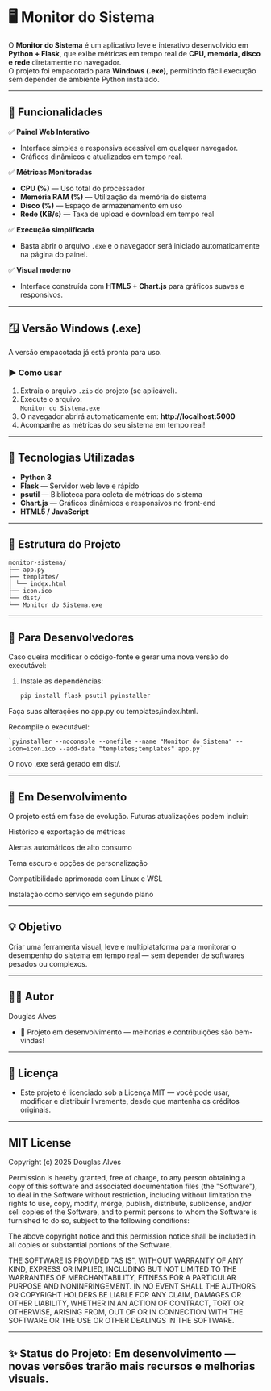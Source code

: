 # 🖥️ Monitor do Sistema

O **Monitor do Sistema** é um aplicativo leve e interativo desenvolvido em **Python + Flask**, que exibe métricas em tempo real de **CPU, memória, disco e rede** diretamente no navegador.  
O projeto foi empacotado para **Windows (.exe)**, permitindo fácil execução sem depender de ambiente Python instalado.

---

## 🚀 Funcionalidades

✅ **Painel Web Interativo**
- Interface simples e responsiva acessível em qualquer navegador.  
- Gráficos dinâmicos e atualizados em tempo real.  

✅ **Métricas Monitoradas**
- **CPU (%)** — Uso total do processador  
- **Memória RAM (%)** — Utilização da memória do sistema  
- **Disco (%)** — Espaço de armazenamento em uso  
- **Rede (KB/s)** — Taxa de upload e download em tempo real  

✅ **Execução simplificada**
- Basta abrir o arquivo `.exe` e o navegador será iniciado automaticamente na página do painel.

✅ **Visual moderno**
- Interface construída com **HTML5 + Chart.js** para gráficos suaves e responsivos.  

---

## 🪟 Versão Windows (.exe)

A versão empacotada já está pronta para uso.

### ▶️ Como usar

1. Extraia o arquivo `.zip` do projeto (se aplicável).  
2. Execute o arquivo:  
    `Monitor do Sistema.exe`
3. O navegador abrirá automaticamente em:
    **http://localhost:5000**
4. Acompanhe as métricas do seu sistema em tempo real!

---

## 🧠 Tecnologias Utilizadas

- **Python 3**
- **Flask** — Servidor web leve e rápido  
- **psutil** — Biblioteca para coleta de métricas do sistema  
- **Chart.js** — Gráficos dinâmicos e responsivos no front-end  
- **HTML5 / JavaScript**

---

## 🧩 Estrutura do Projeto

```
monitor-sistema/
├── app.py
├── templates/
│ └── index.html
├── icon.ico
└── dist/
└── Monitor do Sistema.exe
```

---

## 🧰 Para Desenvolvedores

Caso queira modificar o código-fonte e gerar uma nova versão do executável:

1. Instale as dependências:
   ```bash
   pip install flask psutil pyinstaller

Faça suas alterações no app.py ou templates/index.html.

Recompile o executável:

    `pyinstaller --noconsole --onefile --name "Monitor do Sistema" --icon=icon.ico --add-data "templates;templates" app.py`

O novo .exe será gerado em dist/.


---

## 🧭 Em Desenvolvimento

O projeto está em fase de evolução.
Futuras atualizações podem incluir:

Histórico e exportação de métricas

Alertas automáticos de alto consumo

Tema escuro e opções de personalização

Compatibilidade aprimorada com Linux e WSL

Instalação como serviço em segundo plano


---

## 💡 Objetivo

Criar uma ferramenta visual, leve e multiplataforma para monitorar o desempenho do sistema em tempo real — sem depender de softwares pesados ou complexos.


---

## 👨‍💻 Autor

Douglas Alves
- 📅 Projeto em desenvolvimento — melhorias e contribuições são bem-vindas!


---

## 📜 Licença

- Este projeto é licenciado sob a Licença MIT — você pode usar, modificar e distribuir livremente, desde que mantenha os créditos originais.


---

## MIT License

Copyright (c) 2025 Douglas Alves

Permission is hereby granted, free of charge, to any person obtaining a copy
of this software and associated documentation files (the "Software"), to deal
in the Software without restriction, including without limitation the rights
to use, copy, modify, merge, publish, distribute, sublicense, and/or sell
copies of the Software, and to permit persons to whom the Software is
furnished to do so, subject to the following conditions:

The above copyright notice and this permission notice shall be included in
all copies or substantial portions of the Software.

THE SOFTWARE IS PROVIDED "AS IS", WITHOUT WARRANTY OF ANY KIND, EXPRESS OR
IMPLIED, INCLUDING BUT NOT LIMITED TO THE WARRANTIES OF MERCHANTABILITY,
FITNESS FOR A PARTICULAR PURPOSE AND NONINFRINGEMENT. IN NO EVENT SHALL THE
AUTHORS OR COPYRIGHT HOLDERS BE LIABLE FOR ANY CLAIM, DAMAGES OR OTHER
LIABILITY, WHETHER IN AN ACTION OF CONTRACT, TORT OR OTHERWISE, ARISING FROM,
OUT OF OR IN CONNECTION WITH THE SOFTWARE OR THE USE OR OTHER DEALINGS IN
THE SOFTWARE.


---

## ✨ Status do Projeto: Em desenvolvimento — novas versões trarão mais recursos e melhorias visuais.